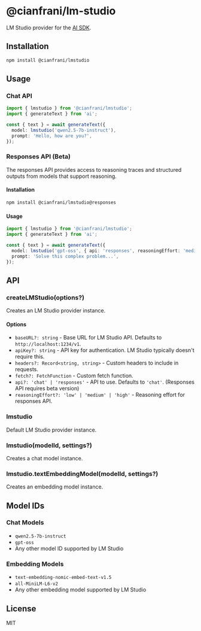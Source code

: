 # @cianfrani/lm-studio

LM Studio provider for the [AI SDK](https://ai-sdk.dev).

## Installation

```bash
npm install @cianfrani/lmstudio
```

## Usage

### Chat API

```typescript
import { lmstudio } from '@cianfrani/lmstudio';
import { generateText } from 'ai';

const { text } = await generateText({
  model: lmstudio('qwen2.5-7b-instruct'),
  prompt: 'Hello, how are you?',
});
```

### Responses API (Beta)

The responses API provides access to reasoning traces and structured outputs from models that support reasoning.

#### Installation

```bash
npm install @cianfrani/lmstudio@responses
```

#### Usage

```typescript
import { lmstudio } from '@cianfrani/lmstudio';
import { generateText } from 'ai';

const { text } = await generateText({
  model: lmstudio('gpt-oss', { api: 'responses', reasoningEffort: 'medium' }),
  prompt: 'Solve this complex problem...',
});
```

## API

### createLMStudio(options?)

Creates an LM Studio provider instance.

#### Options

- `baseURL?: string` - Base URL for LM Studio API. Defaults to `http://localhost:1234/v1`.
- `apiKey?: string` - API key for authentication. LM Studio typically doesn't require this.
- `headers?: Record<string, string>` - Custom headers to include in requests.
- `fetch?: FetchFunction` - Custom fetch function.
- `api?: 'chat' | 'responses'` - API to use. Defaults to `'chat'`. (Responses API requires beta version)
- `reasoningEffort?: 'low' | 'medium' | 'high'` - Reasoning effort for responses API.

### lmstudio

Default LM Studio provider instance.

### lmstudio(modelId, settings?)

Creates a chat model instance.

### lmstudio.textEmbeddingModel(modelId, settings?)

Creates an embedding model instance.

## Model IDs

### Chat Models

- `qwen2.5-7b-instruct`
- `gpt-oss`
- Any other model ID supported by LM Studio

### Embedding Models

- `text-embedding-nomic-embed-text-v1.5`
- `all-MiniLM-L6-v2`
- Any other embedding model supported by LM Studio

## License

MIT
